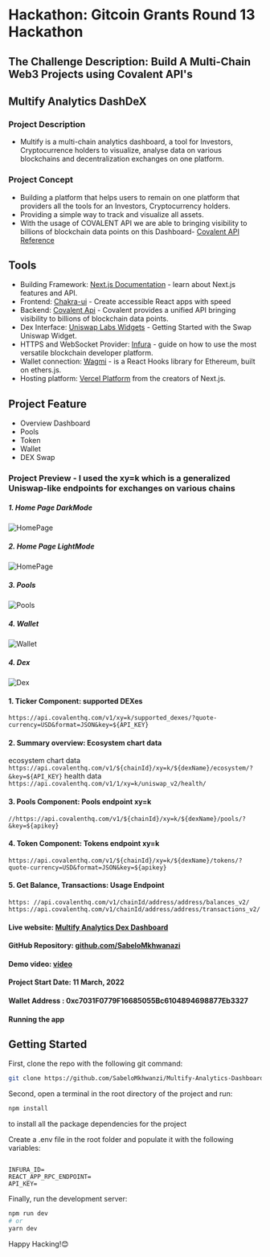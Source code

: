 # Hackathon: Gitcoin Grants Round 13 Hackathon
## The Challenge Description: Build A Multi-Chain Web3 Projects using Covalent API's 
<!-- [HERE](https://gitcoin.co/issue/covalenthq/covalent-gitcoin-bounties/19/100028550) -->
 
## Multify Analytics DashDeX

### Project Description
* Multify is a multi-chain analytics dashboard, a tool for Investors, Cryptocurrence holders to visualize, analyse data on various blockchains and decentralization exchanges on one platform.

### Project Concept
* Building a platform that helps users to remain on one platform that providers all the tools for an Investors, Cryptocurrency holders.
* Providing a simple way to track and visualize all assets.
* With the usage of COVALENT API we are able to bringing visibility to billions of blockchain data points on this Dashboard- [Covalent API Reference](https://chakra-ui.com/) 

## Tools
* Building Framework: [Next.js Documentation](https://nextjs.org/docs) - learn about Next.js features and API.
* Frontend: [Chakra-ui](https://chakra-ui.com/) - Create accessible React apps with speed
* Backend: [Covalent Api](https://www.covalenthq.com/) - Covalent provides a unified API bringing visibility to billions of blockchain data points.
* Dex Interface: [Uniswap Labs Widgets](https://docs.uniswap.org/sdk/widgets/swap-widget) - Getting Started with the Swap Uniswap Widget.
* HTTPS and WebSocket Provider: [Infura](https://docs.infura.io/infura/networks/ethereum) - guide on how to use the most versatile blockchain developer platform.
* Wallet connection: [Wagmi](https://wagmi-xyz.vercel.app/) - is a React Hooks library for Ethereum, built on ethers.js.
* Hosting platform: [Vercel Platform](https://vercel.com/new?utm_medium=default-template&filter=next.js&utm_source=create-next-app&utm_campaign=create-next-app-readme) from the creators of Next.js.

## Project Feature 
* Overview Dashboard
* Pools
* Token
* Wallet
* DEX Swap 

### Project Preview - I used the xy=k  which is a generalized Uniswap-like endpoints for exchanges on various chains 

##### 1. Home Page DarkMode
![HomePage](https://github.com/SabeloMkhwanzi/Multify-Analytics-Dashboard/blob/main/public/Multify-homepage-GR13-Hackathon1.jpg)

##### 2. Home Page LightMode
![HomePage](https://github.com/SabeloMkhwanzi/Multify-Analytics-Dashboard/blob/main/public/Multify-homepage-GR13-Hackathon2.jpg)

##### 3. Pools 
![Pools](https://github.com/SabeloMkhwanzi/Multify-Analytics-Dashboard/blob/main/public/Multify-pools-GR13-Hackathon5.jpg)

##### 4. Wallet 
![Wallet](https://github.com/SabeloMkhwanzi/Multify-Analytics-Dashboard/blob/main/public/Multify-wallet-GR13-Hackathon3.jpg)

##### 4. Dex 
![Dex](https://github.com/SabeloMkhwanzi/Multify-Analytics-Dashboard/blob/main/public/Multify-dex-GR13-Hackathon4.jpg)

#### 1. Ticker Component:  supported DEXes 
```https://api.covalenthq.com/v1/xy=k/supported_dexes/?quote-currency=USD&format=JSON&key=${API_KEY}```

#### 2. Summary overview: Ecosystem chart data
ecosystem chart data
```https://api.covalenthq.com/v1/${chainId}/xy=k/${dexName}/ecosystem/?&key=${API_KEY}```
health data
```https://api.covalenthq.com/v1/1/xy=k/uniswap_v2/health/```

#### 3. Pools Component: Pools endpoint xy=k 

```//https://api.covalenthq.com/v1/${chainId}/xy=k/${dexName}/pools/?&key=${apikey}```

#### 4. Token Component: Tokens endpoint xy=k
```https://api.covalenthq.com/v1/${chainId}/xy=k/${dexName}/tokens/?quote-currency=USD&format=JSON&key=${apikey}```

#### 5. Get Balance, Transactions: Usage Endpoint
```https: //api.covalenthq.com/v1/chainId/address/address/balances_v2/ https://api.covalenthq.com/v1/chainId/address/address/transactions_v2/```

#### Live website: [Multify Analytics Dex Dashboard](https://multify.vercel.app/)

#### GitHub Repository: [github.com/SabeloMkhwanazi](https://github.com/SabeloMkhwanzi/Multify-Analytics-Dashboard)

#### Demo video: [video](https://youtu.be/FAbeKKlyvFY)

#### Project Start Date: 11 March, 2022

#### Wallet Address : 0xc7031F0779F16685055Bc6104894698877Eb3327

#### Running the app

## Getting Started

First, clone the repo with the following git command:

```bash
git clone https://github.com/SabeloMkhwanzi/Multify-Analytics-Dashboard
```

Second, open a terminal in the root directory of the project and run:

```bash
npm install
```

to install all the package dependencies for the project


Create a .env file in the root folder and populate it with the following variables:

```

INFURA_ID=
REACT_APP_RPC_ENDPOINT=
API_KEY=

```
Finally, run the development server:

```bash
npm run dev
# or
yarn dev
```
Happy Hacking!😊


